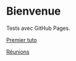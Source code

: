 # Bienvenue

Tests avec GitHub Pages.

[Premier tuto](linux/howto_lets_encrypt_wildcard.md)

[Réunions](linux/reunions.md)
